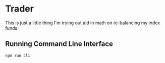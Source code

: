 # Trader

This is just a little thing I'm trying out aid in math on re-balancing my index funds.

## Running Command Line Interface

```bash
npm run cli
```
